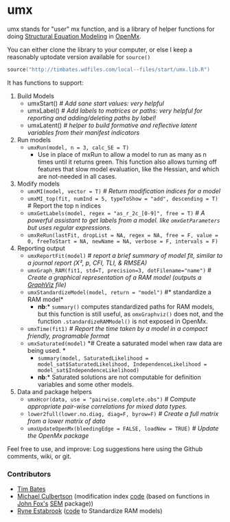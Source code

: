 # umx
umx stands for "user" mx function, and is a library of helper functions for doing [Structural Equation Modeling](http://en.wikipedia.org/wiki/Structural_equation_modeling) in [OpenMx](http://openmx.psyc.virginia.edu).

You can either clone the library to your computer, or else I keep a reasonably uptodate version available for `source()`

```S
source("http://timbates.wdfiles.com/local--files/start/umx.lib.R")
```

It has functions to support:

1. Build Models
	* umxStart() *# Add sane start values: very helpful*
	* umxLabel() *# Add labels to matrices or paths: very helpful for reporting and adding/deleting paths by label!*
	* umxLatent() *# helper to build formative and reflective latent variables from their manifest indicators*
3. Run models
	* `umxRun(model, n = 3, calc_SE = T)`
		* Use in place of mxRun to allow a model to run as many as n times until it returns green. This function also allows turning off features that slow model evaluation, like the Hessian, and which are not-needed in all cases.
1. Modify models
	* `umxMI(model, vector = T)`  *# Return modification indices for a model*
	* `umxMI_top(fit, numInd = 5, typeToShow = "add", descending = T)` # Report the top n indices
	* `umxGetLabels(model, regex = "as_r_2c_[0-9]", free = T)` *# A powerful assistant to get labels from a model. like `omxGetParameters` but uses regular expressions.*
	* `umxReRun(lastFit, dropList = NA, regex = NA, free = F, value = 0, freeToStart = NA, newName = NA, verbose = F, intervals = F)`
2. Reporting output
	* `umxReportFit(model)` # *report a brief summary of model fit, similar to a journal report (Χ², p, CFI, TLI, & RMSEA)*
	* `umxGraph_RAM(fit1, std=T, precision=3, dotFilename="name")` # *Create a graphical representation of a RAM model (outputs a [GraphViz](http://www.graphviz.org/Gallery.php) file)*
	* `umxStandardizeModel(model, return = "model")` #* standardize a RAM model*
		* **nb**:* `summary()` computes standardized paths for RAM models, but this function is still useful, as `omxGraphviz()` does not, and the function `.standardizeRAMModel()` is not exposed in OpenMx.
	* `umxTime(fit1)`  *# Report the time taken by a model in a compact friendly, programable format*
	* `umxSaturated(model)` *# Create a saturated model when raw data are being used. *
		* `summary(model, SaturatedLikelihood = model_sat$SaturatedLikelihood, IndependenceLikelihood = model_sat$IndependenceLikelihood)`
		* **nb**:* Saturated solutions are not computable for definition variables and some other models.
4. Data and package helpers
	* `umxHcor(data, use = "pairwise.complete.obs")` *# Compute appropriate pair-wise correlations for mixed data types.*
	* `lower2full(lower.no.diag, diag=F, byrow=F)`  *# Create a full matrix from a lower matrix of data*
	* `umxUpdateOpenMx(bleedingEdge = FALSE, loadNew = TRUE)` *# Update the OpenMx package*

Feel free to use, and improve: Log suggestions here using the Github comments, wiki, or git.

### Contributors
* [Tim Bates](tim.bates@ed.ac.uk)
* [Michael Culbertson]() (modification index [code](http://openmx.psyc.virginia.edu/thread/1019) (based on functions in [John Fox's](http://socserv.mcmaster.ca/jfox/Misc/sem/SEM-paper.pdf) [SEM](http://cran.r-project.org/web/packages/sem) package))
* [Ryne Estabrook]() ([code](http://openmx.psyc.virginia.edu/thread/718) to Standardize RAM models)
